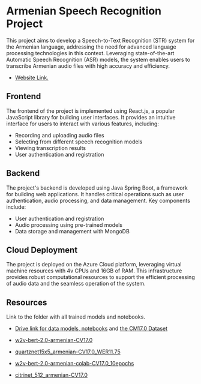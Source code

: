 # Armenian Speech Recognition Project

This project aims to develop a Speech-to-Text Recognition (STR) system for the Armenian language, addressing the need for advanced language processing technologies in this context. Leveraging state-of-the-art Automatic Speech Recognition (ASR) models, the system enables users to transcribe Armenian audio files with high accuracy and efficiency.
- [Website Link.](https://armenian-speech-recognition.vercel.app/)


## Frontend

The frontend of the project is implemented using React.js, a popular JavaScript library for building user interfaces. It provides an intuitive interface for users to interact with various features, including:

- Recording and uploading audio files
- Selecting from different speech recognition models
- Viewing transcription results
- User authentication and registration


## Backend

The project's backend is developed using Java Spring Boot, a framework for building web applications. It handles critical operations such as user authentication, audio processing, and data management. Key components include:

- User authentication and registration
- Audio processing using pre-trained models
- Data storage and management with MongoDB


## Cloud Deployment

The project is deployed on the Azure Cloud platform, leveraging virtual machine resources with 4v CPUs and 16GB of RAM. This infrastructure provides robust computational resources to support the efficient processing of audio data and the seamless operation of the system.



## Resources
 Link to the folder with all trained models and notebooks.
- [Drive link for data models, notebooks](https://drive.google.com/drive/folders/1hTKSVjQSFG6m72KipGYokaHbaiU48plF) and [the CM17.0 Dataset](https://huggingface.co/datasets/mozilla-foundation/common_voice_17_0)
- [w2v-bert-2.0-armenian-CV17.0](https://huggingface.co/anah1tbaghdassarian/w2v-bert-2.0-armenian-CV17.0)

- [quartznet15x5_armenian-CV17.0_WER11.75](https://huggingface.co/anah1tbaghdassarian/stt_hy-AM_quartznet15x5_armenian-CV17.0_WER11.75)

- [w2v-bert-2.0-armenian-colab-CV17.0_10epochs](https://huggingface.co/anah1tbaghdassarian/w2v-bert-2.0-armenian-colab-CV17.0_10epochs)

- [citrinet_512_armenian-CV17.0](https://huggingface.co/anah1tbaghdassarian/stt_hy-AM_citrinet_512_armenian-CV17.0)


